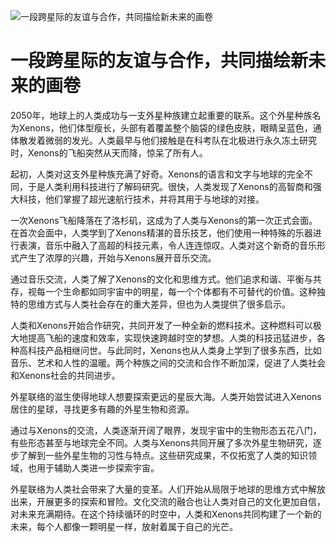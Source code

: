 ![一段跨星际的友谊与合作，共同描绘新未来的画卷](/images/chapter.6.section.4.image.1.png)

# 一段跨星际的友谊与合作，共同描绘新未来的画卷


2050年，地球上的人类成功与一支外星种族建立起重要的联系。这个外星种族名为Xenons，他们体型瘦长，头部有着覆盖整个脑袋的绿色皮肤，眼睛呈蓝色，通体散发着微弱的发光。人类最早与他们接触是在科考队在北极进行永久冻土研究时，Xenons的飞船突然从天而降，惊呆了所有人。

起初，人类对这支外星种族充满了好奇。Xenons的语言和文字与地球的完全不同，于是人类利用科技进行了解码研究。很快，人类发现了Xenons的高智商和强大科技，他们掌握了超光速航行技术，并将其用于与地球的对接。

一次Xenons飞船降落在了洛杉矶，这成为了人类与Xenons的第一次正式会面。在首次会面中，人类学到了Xenons精湛的音乐技艺，他们使用一种特殊的乐器进行表演，音乐中融入了高超的科技元素，令人连连惊叹。人类对这个新奇的音乐形式产生了浓厚的兴趣，开始与Xenons展开音乐交流。

通过音乐交流，人类了解了Xenons的文化和思维方式。他们追求和谐、平衡与共存，视每一个生命都如同宇宙中的明星，每一个个体都有不可替代的价值。这种独特的思维方式与人类社会存在的重大差异，但也为人类提供了很多启示。

人类和Xenons开始合作研究，共同开发了一种全新的燃料技术。这种燃料可以极大地提高飞船的速度和效率，实现快速跨越时空的梦想。人类的科技迅猛进步，各种高科技产品相继问世。与此同时，Xenons也从人类身上学到了很多东西，比如音乐、艺术和人性的温暖。两个种族之间的交流和合作不断加深，促进了人类社会和Xenons社会的共同进步。

外星联络的滋生使得地球人想要探索更远的星辰大海。人类开始尝试进入Xenons居住的星球，寻找更多有趣的外星生物和资源。

通过与Xenons的交流，人类逐渐开阔了眼界，发现宇宙中的生物形态五花八门，有些形态甚至与地球完全不同。人类与Xenons共同开展了多次外星生物研究，逐步了解到一些外星生物的习性与特点。这些研究成果，不仅拓宽了人类的知识领域，也用于辅助人类进一步探索宇宙。

外星联络为人类社会带来了大量的变革。人们开始从局限于地球的思维方式中解放出来，开展更多的探索和冒险。文化交流的融合也让人类对自己的文化更加自信，对未来充满期待。在这个持续循环的时空中，人类和Xenons共同构建了一个新的未来，每个人都像一颗明星一样，放射着属于自己的光芒。

